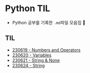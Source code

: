 # Python TIL

- Python 공부를 기록한 `.md`파일 모음집 🍈

## TIL

- [230619 - Numbers and Operators](./230619.md)
- [230620 - Variables](./230620.md)
- [230621 - String & None](./230621.md)
- [230624 - String](./230624.md)
